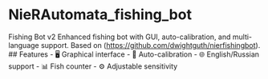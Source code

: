 # NieRAutomata_fishing_bot
 Fishing Bot v2  Enhanced fishing bot with GUI, auto-calibration, and multi-language support. Based on (https://github.com/dwightguth/nierfishingbot).  ## Features - 🖥️ Graphical interface - 🎯 Auto-calibration   - 🌐 English/Russian support - 📊 Fish counter - ⚙️ Adjustable sensitivity
